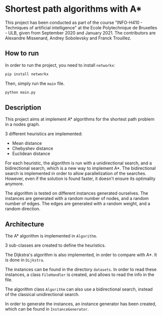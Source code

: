 # Shortest path algorithms with A*

This project has been conducted as part of the course "INFO-H410 - Techniques of artificial intelligence" at the Ecole Polytechnique de Bruxelles - ULB, given from September 2020 and January 2021. The contributors are Alexandre Missenard, Andrey Sobolevsky and Franck Trouillez.

## How to run

In order to run the project, you need to install `networkx`:

```bash
pip install networkx
```


Then, simply run the `main` file.

```bash
python main.py
```

## Description

This project aims at implement A* algorithms for the shortest path problem in a nodes graph.

3 different heuristics are implemented:
- Mean distance
- Chebyshev distance
- Euclidean distance


For each heuristic, the algorithm is run with a unidirectional search, and a bidirectional search, which is a new way to implement A*. The bidirectional search is implemented in order to allow parallelization of the searches. However, even if the solution is found faster, it doesn't ensure its optimality anymore.

The algorithm is tested on different instances generated ourselves. The instances are generated with a random number of nodes, and a random number of edges. The edges are generated with a random weight, and a random direction.


## Architecture

The A* algorithm is implemented in `Algorithm`.

3 sub-classes are created to define the heuristics.

The Dijkstra's algorithm is also implemented, in order to compare with A*. It is done in `Dijkstra`.

The instances can be found in the directory `datasets`. In order to read these instances, a class `FileHandler` is created, and allows to read the info in the file.

The algorithm class `Algorithm` can also use a bidirectional search, instead of the classical unidirectional search.

In order to generate the instances, an instance generator has been created, which can be found in `InstanceGenerator`.

